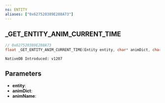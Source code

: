 ```yaml
---
ns: ENTITY
aliases: ["0x627520389E288A73"]
---
```

## _GET_ENTITY_ANIM_CURRENT_TIME

```c
// 0x627520389E288A73
float _GET_ENTITY_ANIM_CURRENT_TIME(Entity entity, char* animDict, char* animName);
```

```
NativeDB Introduced: v1207
```

## Parameters
* **entity**:
* **animDict**:
* **animName**:
